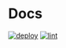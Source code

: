 # Docs

[![deploy](https://github.com/conformist-mw/docs/actions/workflows/deploy.yml/badge.svg)](https://github.com/conformist-mw/docs/actions/workflows/deploy.yml)
[![lint](https://github.com/conformist-mw/docs/actions/workflows/lint.yml/badge.svg)](https://github.com/conformist-mw/docs/actions/workflows/lint.yml)
